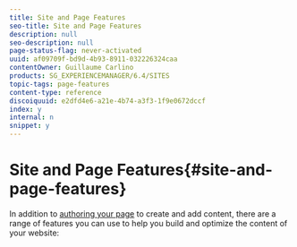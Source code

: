 ```yaml
---
title: Site and Page Features
seo-title: Site and Page Features
description: null
seo-description: null
page-status-flag: never-activated
uuid: af09709f-bd9d-4b93-8911-032226324caa
contentOwner: Guillaume Carlino
products: SG_EXPERIENCEMANAGER/6.4/SITES
topic-tags: page-features
content-type: reference
discoiquuid: e2dfd4e6-a21e-4b74-a3f3-1f9e0672dccf
index: y
internal: n
snippet: y
---
```


# Site and Page Features{#site-and-page-features}

In addition to [authoring your page](../../../sites/authoring/using/page-authoring.md) to create and add content, there are a range of features you can use to help you build and optimize the content of your website:
